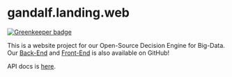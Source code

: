 # gandalf.landing.web

[![Greenkeeper badge](https://badges.greenkeeper.io/Nebo15/gandalf.landing.web.svg)](https://greenkeeper.io/)

This is a website project for our Open-Source Decision Engine for Big-Data. Our [Back-End](https://github.com/Nebo15/gandalf.api) and [Front-End](https://github.com/Nebo15/gandalf.web) is also available on GitHub!

API docs is [here](http://docs.gandalf4.apiary.io/#).